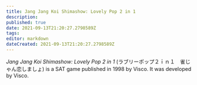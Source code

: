 ```yaml
---
title: Jang Jang Koi Shimashow: Lovely Pop 2 in 1
description: 
published: true
date: 2021-09-13T21:20:27.2798589Z 
tags: 
editor: markdown
dateCreated: 2021-09-13T21:20:27.2798589Z
---
```

_Jang Jang Koi Shimashow: Lovely Pop 2 in 1_ (<span lang='ja'>ラブリーポップ２ｉｎ１　雀じゃん恋しましょ</span>) is a SAT game published in 1998 by Visco.
It was developed by Visco.
